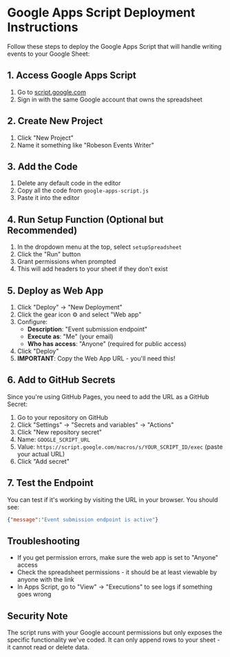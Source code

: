 # Google Apps Script Deployment Instructions

Follow these steps to deploy the Google Apps Script that will handle writing events to your Google Sheet:

## 1. Access Google Apps Script
1. Go to [script.google.com](https://script.google.com)
2. Sign in with the same Google account that owns the spreadsheet

## 2. Create New Project
1. Click "New Project"
2. Name it something like "Robeson Events Writer"

## 3. Add the Code
1. Delete any default code in the editor
2. Copy all the code from `google-apps-script.js`
3. Paste it into the editor

## 4. Run Setup Function (Optional but Recommended)
1. In the dropdown menu at the top, select `setupSpreadsheet`
2. Click the "Run" button
3. Grant permissions when prompted
4. This will add headers to your sheet if they don't exist

## 5. Deploy as Web App
1. Click "Deploy" → "New Deployment"
2. Click the gear icon ⚙️ and select "Web app"
3. Configure:
   - **Description**: "Event submission endpoint"
   - **Execute as**: "Me" (your email)
   - **Who has access**: "Anyone" (required for public access)
4. Click "Deploy"
5. **IMPORTANT**: Copy the Web App URL - you'll need this!

## 6. Add to GitHub Secrets
Since you're using GitHub Pages, you need to add the URL as a GitHub Secret:

1. Go to your repository on GitHub
2. Click "Settings" → "Secrets and variables" → "Actions"
3. Click "New repository secret"
4. Name: `GOOGLE_SCRIPT_URL`
5. Value: `https://script.google.com/macros/s/YOUR_SCRIPT_ID/exec` (paste your actual URL)
6. Click "Add secret"

## 7. Test the Endpoint
You can test if it's working by visiting the URL in your browser. You should see:
```json
{"message":"Event submission endpoint is active"}
```

## Troubleshooting
- If you get permission errors, make sure the web app is set to "Anyone" access
- Check the spreadsheet permissions - it should be at least viewable by anyone with the link
- In Apps Script, go to "View" → "Executions" to see logs if something goes wrong

## Security Note
The script runs with your Google account permissions but only exposes the specific functionality we've coded. It can only append rows to your sheet - it cannot read or delete data.